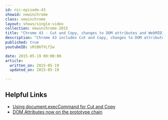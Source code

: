 ```yaml
---
id: nic-episode-43
showid: newinchrome
class: newinchrome
layout: shows/single-video
collection: newinchrome-2015
title: "Chrome 43 - Cut and Copy, changes to DOM attributes and WebMIDI"
description: "Chrome 43 includes Cut and Copy, changes to DOM attributes & WebMIDI. Pete LePage will tell you how you can use these features to create magical moments for your users!"
published: true
youtubeID: sRtB6fVLf2w

date: 2015-05-19 00:00:00
article:
  written_on: 2015-05-19
  updated_on: 2015-05-19

---
```


## Helpful Links

* [Using document.execCommand for Cut and Copy](http://updates.html5rocks.com/2015/04/cut-and-copy-commands)
* [DOM Attributes now on the prototype chain](http://updates.html5rocks.com/2015/04/DOM-attributes-now-on-the-prototype)
